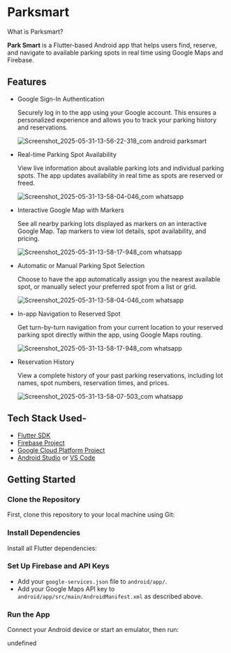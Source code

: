 # Parksmart

What is Parksmart?

**Park Smart** is a Flutter-based Android app that helps users find, reserve, and navigate to available parking spots in real time using Google Maps and Firebase.

## Features

- Google Sign-In Authentication
  
  Securely log in to the app using your Google account. This ensures a personalized experience and allows you to track your parking history and reservations.
  
  ![Screenshot_2025-05-31-13-56-22-318_com android parksmart](https://github.com/user-attachments/assets/5bad9261-5fc3-4b93-99c0-4d17c57ff63b)

  
- Real-time Parking Spot Availability
  
  View live information about available parking lots and individual parking spots. The app updates availability in real time as spots are reserved or freed.

  ![Screenshot_2025-05-31-13-58-04-046_com whatsapp](https://github.com/user-attachments/assets/8d23fca5-81e7-4332-8668-36794e5b2fdd)

  
- Interactive Google Map with Markers
  
  See all nearby parking lots displayed as markers on an interactive Google Map. Tap markers to view lot details, spot availability, and pricing.

  ![Screenshot_2025-05-31-13-58-17-948_com whatsapp](https://github.com/user-attachments/assets/2a6eefed-0897-4cfc-aec7-9843a44ad993)

  
- Automatic or Manual Parking Spot Selection
  
  Choose to have the app automatically assign you the nearest available spot, or manually select your preferred spot from a list or grid.

  ![Screenshot_2025-05-31-13-58-04-046_com whatsapp](https://github.com/user-attachments/assets/90b2d032-f1d3-46ae-b54c-1bd3eb125f20)

  
- In-app Navigation to Reserved Spot
  
  Get turn-by-turn navigation from your current location to your reserved parking spot directly within the app, using Google Maps routing.

  ![Screenshot_2025-05-31-13-58-17-948_com whatsapp](https://github.com/user-attachments/assets/e2a8a97c-0df4-49fb-a673-10b32082561f)
  
- Reservation History
  
  View a complete history of your past parking reservations, including lot names, spot numbers, reservation times, and prices.

  ![Screenshot_2025-05-31-13-58-07-503_com whatsapp](https://github.com/user-attachments/assets/ce3ea176-4865-42dc-bf1b-674c008290bb)

  

## Tech Stack Used-

- [Flutter SDK](https://flutter.dev/docs/get-started/install)
- [Firebase Project](https://console.firebase.google.com/)
- [Google Cloud Platform Project](https://console.cloud.google.com/)
- [Android Studio](https://developer.android.com/studio) or [VS Code](https://code.visualstudio.com/)

## Getting Started

### Clone the Repository

First, clone this repository to your local machine using Git:


### Install Dependencies

Install all Flutter dependencies:


### Set Up Firebase and API Keys

- Add your `google-services.json` file to `android/app/`.
- Add your Google Maps API key to `android/app/src/main/AndroidManifest.xml` as described above.

### Run the App

Connect your Android device or start an emulator, then run:

undefined
